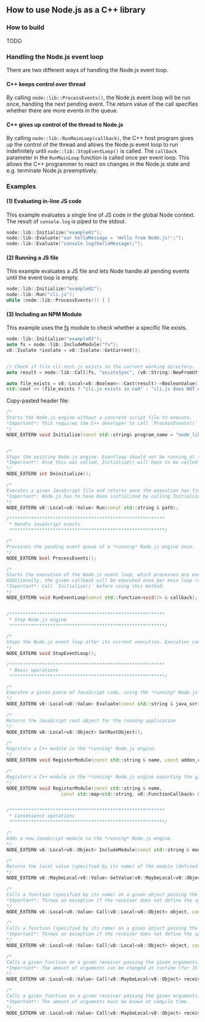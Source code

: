 ## How to use Node.js as a C++ library
### How to build
TODO

### Handling the Node.js event loop
There are two different ways of handling the Node.js event loop.
#### C++ keeps control over thread
By calling `node::lib::ProcessEvents()`, the Node.js event loop will be run once, handling the next pending event. The return value of the call specifies whether there are more events in the queue.

#### C++ gives up control of the thread to Node.js
By calling `node::lib::RunMainLoop(callback)`, the C++ host program gives up the control of the thread and allows the Node.js event loop to run indefinitely until `node::lib::StopEventLoop()` is called. The `callback` parameter in the `RunMainLoop` function is called once per event loop. This allows the C++ programmer to react on changes in the Node.js state and e.g. terminate Node.js preemptively. 

### Examples

#### (1) Evaluating in-line JS code
This example evaluates a single line of JS code in the global Node context. The result of `console.log` is piped to the stdout.

```C++
node::lib::Initialize("example01");
node::lib::Evaluate("var helloMessage = 'Hello from Node.js!';");
node::lib::Evaluate("console.log(helloMessage);");
```

#### (2) Running a JS file
This example evaluates a JS file and lets Node handle all pending events until the event loop is empty.

```C++
node::lib::Initialize("example02");
node::lib::Run("cli.js");
while (node::lib::ProcessEvents()) { }
``` 


#### (3) Including an NPM Module
This example uses the [fs](https://nodejs.org/api/fs.html) module to check whether a specific file exists.
```C++
node::lib::Initialize("example03");
auto fs = node::lib::IncludeModule("fs");
v8::Isolate *isolate = v8::Isolate::GetCurrent();


// Check if file cli-test.js exists in the current working directory.
auto result = node::lib::Call(fs, "existsSync", {v8::String::NewFromUtf8(isolate, "cli.js")});

auto file_exists = v8::Local<v8::Boolean>::Cast(result)->BooleanValue();
std::cout << (file_exists ? "cli.js exists in cwd" : "cli.js does NOT exist in cwd") << std::endl;

```

Copy-pasted header file:
```C++    
/*
Starts the Node.js engine without a concrete script file to execute.
*Important*: This requires the C++ developer to call `ProcessEvents()` periodically OR call `RunMainLoop()` to start the uv event loop.
*/
NODE_EXTERN void Initialize(const std::string& program_name = "node_lib_executable");


/*
Stops the existing Node.js engine. Eventloop should not be running at this point.
*Important*: Once this was called, Initialize() will have to be called again for Node.js' library functions to be available again.
*/
NODE_EXTERN int Deinitialize();

/*
Executes a given JavaScript file and returns once the execution has finished.
*Important*: Node.js has to have been initialized by calling Initialize().
*/
NODE_EXTERN v8::Local<v8::Value> Run(const std::string & path);

/*********************************************************
 * Handle JavaScript events
 *********************************************************/

/*
Processes the pending event queue of a *running* Node.js engine once.
*/
NODE_EXTERN bool ProcessEvents();

/*
Starts the execution of the Node.js event loop, which processes any events in JavaScript.
Additionally, the given callback will be executed once per main loop run.
*Important*: Call `Initialize()` before using this method.
*/
NODE_EXTERN void RunEventLoop(const std::function<void()> & callback);


/*********************************************************
 * Stop Node.js engine
 *********************************************************/

/*
Stops the Node.js event loop after its current execution. Execution can be resumed by calling RunEventLoop() again.
*/
NODE_EXTERN void StopEventLoop();

/*********************************************************
 * Basic operations
 *********************************************************/

/*
Executes a given piece of JavaScript code, using the *running* Node.js engine.
*/
NODE_EXTERN v8::Local<v8::Value> Evaluate(const std::string & java_script_code);

/*
Returns the JavaScript root object for the running application
*/
NODE_EXTERN v8::Local<v8::Object> GetRootObject();

/*
Registers a C++ module in the *running* Node.js engine.
*/
NODE_EXTERN void RegisterModule(const std::string & name, const addon_context_register_func & callback, void *priv = nullptr);

/*
Registers a C++ module in the *running* Node.js engine exporting the given set of functions.
*/
NODE_EXTERN void RegisterModule(const std::string & name,
                    const std::map<std::string, v8::FunctionCallback> & module_functions);


/*********************************************************
 * Convenience operations
 *********************************************************/

/*
Adds a new JavaScript module to the *running* Node.js engine.
*/
NODE_EXTERN v8::Local<v8::Object> IncludeModule(const std::string & module_name);

/*
Returns the local value (specified by its name) of the module (defined in the `exports`-object).
*/
NODE_EXTERN v8::MaybeLocal<v8::Value> GetValue(v8::MaybeLocal<v8::Object> object, const std::string & value_name);

/*
Calls a function (specified by its name) on a given object passing the given arguments.
*Important*: Throws an exception if the receiver does not define the specified function.
*/
NODE_EXTERN v8::Local<v8::Value> Call(v8::Local<v8::Object> object, const std::string & function_name, const std::vector<v8::Local<v8::Value>> & args = {});

/*
Calls a function (specified by its name) on a given object passing the given arguments.
*Important*: Throws an exception if the receiver does not define the specified function.
*/
NODE_EXTERN v8::Local<v8::Value> Call(v8::Local<v8::Object> object, const std::string & function_name, std::initializer_list<v8::Local<v8::Value>> args);

/*
Calls a given function on a given receiver passing the given arguments.
*Important*: The amount of arguments can be changed at runtime (for JS var arg functions).
*/
NODE_EXTERN v8::Local<v8::Value> Call(v8::MaybeLocal<v8::Object> receiver, v8::MaybeLocal<v8::Function> function, const std::vector<v8::MaybeLocal<v8::Value>> & args = {});

/*
Calls a given function on a given receiver passing the given arguments.
*Important*: The amount of arguments must be known at compile time.
*/
NODE_EXTERN v8::Local<v8::Value> Call(v8::MaybeLocal<v8::Object> receiver, v8::MaybeLocal<v8::Function> function, std::initializer_list<v8::MaybeLocal<v8::Value>> args);

```